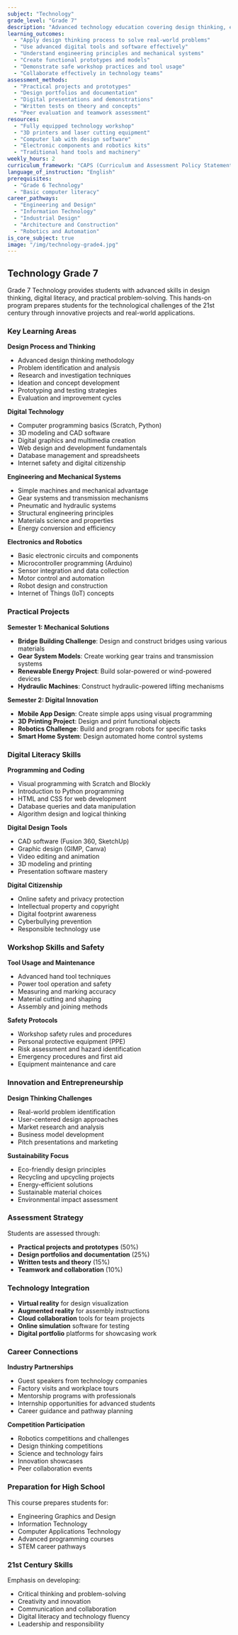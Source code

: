 ```yaml
---
subject: "Technology"
grade_level: "Grade 7"
description: "Advanced technology education covering design thinking, engineering principles, digital literacy, and practical problem-solving through hands-on projects."
learning_outcomes:
  - "Apply design thinking process to solve real-world problems"
  - "Use advanced digital tools and software effectively"
  - "Understand engineering principles and mechanical systems"
  - "Create functional prototypes and models"
  - "Demonstrate safe workshop practices and tool usage"
  - "Collaborate effectively in technology teams"
assessment_methods:
  - "Practical projects and prototypes"
  - "Design portfolios and documentation"
  - "Digital presentations and demonstrations"
  - "Written tests on theory and concepts"
  - "Peer evaluation and teamwork assessment"
resources:
  - "Fully equipped technology workshop"
  - "3D printers and laser cutting equipment"
  - "Computer lab with design software"
  - "Electronic components and robotics kits"
  - "Traditional hand tools and machinery"
weekly_hours: 2
curriculum_framework: "CAPS (Curriculum and Assessment Policy Statement)"
language_of_instruction: "English"
prerequisites:
  - "Grade 6 Technology"
  - "Basic computer literacy"
career_pathways:
  - "Engineering and Design"
  - "Information Technology"
  - "Industrial Design"
  - "Architecture and Construction"
  - "Robotics and Automation"
is_core_subject: true
image: "/img/technology-grade4.jpg"
---
```


## Technology Grade 7

Grade 7 Technology provides students with advanced skills in design thinking, digital literacy, and practical problem-solving. This hands-on program prepares students for the technological challenges of the 21st century through innovative projects and real-world applications.

### Key Learning Areas

**Design Process and Thinking**
- Advanced design thinking methodology
- Problem identification and analysis
- Research and investigation techniques
- Ideation and concept development
- Prototyping and testing strategies
- Evaluation and improvement cycles

**Digital Technology**
- Computer programming basics (Scratch, Python)
- 3D modeling and CAD software
- Digital graphics and multimedia creation
- Web design and development fundamentals
- Database management and spreadsheets
- Internet safety and digital citizenship

**Engineering and Mechanical Systems**
- Simple machines and mechanical advantage
- Gear systems and transmission mechanisms
- Pneumatic and hydraulic systems
- Structural engineering principles
- Materials science and properties
- Energy conversion and efficiency

**Electronics and Robotics**
- Basic electronic circuits and components
- Microcontroller programming (Arduino)
- Sensor integration and data collection
- Motor control and automation
- Robot design and construction
- Internet of Things (IoT) concepts

### Practical Projects

**Semester 1: Mechanical Solutions**
- **Bridge Building Challenge**: Design and construct bridges using various materials
- **Gear System Models**: Create working gear trains and transmission systems
- **Renewable Energy Project**: Build solar-powered or wind-powered devices
- **Hydraulic Machines**: Construct hydraulic-powered lifting mechanisms

**Semester 2: Digital Innovation**
- **Mobile App Design**: Create simple apps using visual programming
- **3D Printing Project**: Design and print functional objects
- **Robotics Challenge**: Build and program robots for specific tasks
- **Smart Home System**: Design automated home control systems

### Digital Literacy Skills

**Programming and Coding**
- Visual programming with Scratch and Blockly
- Introduction to Python programming
- HTML and CSS for web development
- Database queries and data manipulation
- Algorithm design and logical thinking

**Digital Design Tools**
- CAD software (Fusion 360, SketchUp)
- Graphic design (GIMP, Canva)
- Video editing and animation
- 3D modeling and printing
- Presentation software mastery

**Digital Citizenship**
- Online safety and privacy protection
- Intellectual property and copyright
- Digital footprint awareness
- Cyberbullying prevention
- Responsible technology use

### Workshop Skills and Safety

**Tool Usage and Maintenance**
- Advanced hand tool techniques
- Power tool operation and safety
- Measuring and marking accuracy
- Material cutting and shaping
- Assembly and joining methods

**Safety Protocols**
- Workshop safety rules and procedures
- Personal protective equipment (PPE)
- Risk assessment and hazard identification
- Emergency procedures and first aid
- Equipment maintenance and care

### Innovation and Entrepreneurship

**Design Thinking Challenges**
- Real-world problem identification
- User-centered design approaches
- Market research and analysis
- Business model development
- Pitch presentations and marketing

**Sustainability Focus**
- Eco-friendly design principles
- Recycling and upcycling projects
- Energy-efficient solutions
- Sustainable material choices
- Environmental impact assessment

### Assessment Strategy

Students are assessed through:
- **Practical projects and prototypes** (50%)
- **Design portfolios and documentation** (25%)
- **Written tests and theory** (15%)
- **Teamwork and collaboration** (10%)

### Technology Integration

- **Virtual reality** for design visualization
- **Augmented reality** for assembly instructions
- **Cloud collaboration** tools for team projects
- **Online simulation** software for testing
- **Digital portfolio** platforms for showcasing work

### Career Connections

**Industry Partnerships**
- Guest speakers from technology companies
- Factory visits and workplace tours
- Mentorship programs with professionals
- Internship opportunities for advanced students
- Career guidance and pathway planning

**Competition Participation**
- Robotics competitions and challenges
- Design thinking competitions
- Science and technology fairs
- Innovation showcases
- Peer collaboration events

### Preparation for High School

This course prepares students for:
- Engineering Graphics and Design
- Information Technology
- Computer Applications Technology
- Advanced programming courses
- STEM career pathways

### 21st Century Skills

Emphasis on developing:
- Critical thinking and problem-solving
- Creativity and innovation
- Communication and collaboration
- Digital literacy and technology fluency
- Leadership and responsibility